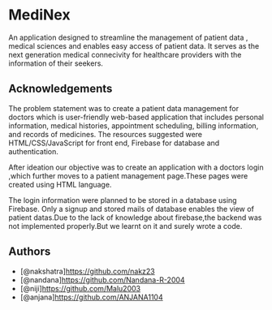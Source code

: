 # MediNex

An application designed to streamline the management of patient data , medical sciences and enables easy access of patient data. It serves as the next generation medical connecivity for healthcare providers with the information of their seekers.

## Acknowledgements

The problem statement was to create a patient data management for doctors which is user-friendly web-based application that includes personal information, medical histories, appointment scheduling, billing information, and records of medicines.
The resources suggested were HTML/CSS/JavaScript for front end, Firebase for database and authentication.

After ideation our objective was to create an application with a doctors login ,which further moves to a patient management page.These pages were created using HTML language.

The login information were planned to be stored in a database using Firebase. Only a signup and stored mails of database enables the view of patient datas.Due to the lack of knowledge about firebase,the backend was not implemented properly.But we learnt on it and surely wrote a code.

## Authors

- [@nakshatra]https://github.com/nakz23
- [@nandana]https://github.com/Nandana-R-2004
- [@niji]https://github.com/Malu2003
- [@anjana]https://github.com/ANJANA1104



